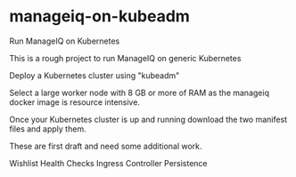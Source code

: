 # manageiq-on-kubeadm
Run ManageIQ on Kubernetes

This is a rough project to run ManageIQ on generic Kubernetes

Deploy a Kubernetes cluster using "kubeadm"

Select a large worker node with 8 GB or more of RAM as the manageiq docker image is resource intensive.

Once your Kubernetes cluster is up and running download the two manifest files and apply them.

These are first draft and need some additional work.

Wishlist 
Health Checks
Ingress Controller
Persistence
